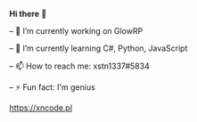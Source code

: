 **Hi there** 👋

– 🔭 I’m currently working on GlowRP

– 🌱 I’m currently learning C#, Python, JavaScript

– 📫 How to reach me: xstn1337#5834

– ⚡ Fun fact: I'm genius

https://xncode.pl
